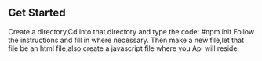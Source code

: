 ## Get Started
Create a directory,Cd into that directory and type the code:
#npm init
Follow the instructions and fill in where necessary.
Then make a new file,let that file be an html file,also
create a javascript file where you Api will reside.
